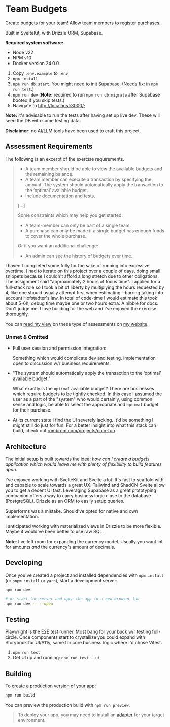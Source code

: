 # Team Budgets

Create budgets for your team! Allow team members to register purchases.

Built in SvelteKit, with Drizzle ORM, Supabase.

**Required system software:**

- Node v22
- NPM v10
- Docker version 24.0.0

1. Copy `.env.example` to `.env`
2. `npm install`
3. `npm run db:start`. You might need to init Supabase. (Needs fix: in `npm run test`.)
4. `npm run dev` (**Note:** required to run `npm run db:migrate` after Supabase booted if you skip tests.)
5. Navigate to [http://localhost:3000/](http://localhost:3000/);

**Note:** it's advisable to run the tests after having set up live dev. These will
seed the DB with some testing data.

**Disclaimer:** no AI/LLM tools have been used to craft this project.

## Assessment Requirements

The following is an excerpt of the exercise requirements.

> - A team member should be able to view the available budgets and the remaining balance.
> - A team member can execute a transaction by specifying the amount. The system should automatically apply the transaction to the ‘optimal’ available budget.
> - Include documentation and tests.
>
> \[...\]
>
> Some constraints which may help you get started:
>
> - A team-member can only be part of a single team.
> - A purchase can only be made if a single budget has enough funds to cover the whole
>   purchase.
>
> Or if you want an additional challenge:
>
> - An admin can see the history of budgets over time.

I haven't completed some fully for the sake of running into excessive overtime.
I had to iterate on this project over a couple of days, doing small snippets
because I couldn't afford a long stretch due to other obligations. The assignment
said "approximately 2 hours of focus time". I applied for a full-stack role so
I took a bit of liberty by multiplying the hours requested by 4, like one should usually
attempt first when estimating—barring taking into account Hofstadter's law. In total of
code-time I would estimate this took about 5-6h, debug time maybe one or two hours
extra. A nibble for docs. Don't judge me. I love building for the web and I've enjoyed the exercise thoroughly.

You can [read my
view](https://www.rombrom.com/posts/into-the-gauntlet-hiring-in-NL-2025/) on
these type of assessments on [my website](https://www.rombrom.com).

### Unmet & Omitted

- Full user session and permission integration:

  Something which would complicate dev and testing. Implementation open to discussion
  w/r business requirements.

- "The system should automatically apply the transaction to the ‘optimal’ available budget."

  What exactly is the `optimal` available budget? There are businesses which
  require budgets to be tightly checked. In this case I assumed the user as a
  part of the "system" who would certainly, using common sense and logic,
  be able to select the appropriate and `optimal` budget for their purchase.

- At its current state I find the UI severely lacking. It'd be something I might
  still do just for fun. For a better insight into what this stack can build, check out [rombrom.com/projects/coin-fun](https://www.rombrom.com/projects/coin-fun/).

## Architecture

The initial setup is built towards the idea: _how can I create a budgets application
which would leave me with plenty of flexibility to build features upon._

I've enjoyed working with SvelteKit and Svelte a lot. It's fast to scaffold with and
capable to scale towards a great UX. Tailwind and ShadCN-Svelte allow you to get a
decent UI fast. Leveraging Supabase as a great prototyping companion
offers a way to carry business logic close to the database (PostgreSQL). Drizzle as an
ORM to easily setup queries.

Superforms was a mistake. Should've opted for native and own implementation.

I anticipated working with materialized views in Drizzle to be more flexible. Maybe it would've been
better to use raw SQL.

**Note**: I've left room for expanding the currency model. Usually you want int for amounts _and_ the currency's amount of decimals.

## Developing

Once you've created a project and installed dependencies with `npm install` (or `pnpm install` or `yarn`), start a development server:

```bash
npm run dev

# or start the server and open the app in a new browser tab
npm run dev -- --open
```

## Testing

Playwright is the E2E test runner. Most bang for your buck w/r testing full-circle.
Once components start to crystallize you could expand with Storybook for UI/A11y, same for core business logic where I'd chose Vitest.

1. `npm run test`
2. Get UI up and running: `npx run test --ui`

## Building

To create a production version of your app:

```bash
npm run build
```

You can preview the production build with `npm run preview`.

> To deploy your app, you may need to install an [adapter](https://svelte.dev/docs/kit/adapters) for your target environment.
